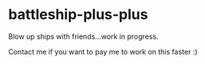 # battleship-plus-plus
Blow up ships with friends...work in progress.

Contact me if you want to pay me to work on this faster :)
